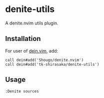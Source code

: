 denite-utils
=============================

A denite.nvim utils plugin.


## Installation

For user of [dein.vim](https://github.com/Shougo/dein.vim), add:

```
call dein#add('Shougo/denite.nvim')
call dein#add('tk-shirasaka/denite-utils')
```

## Usage

```
:Denite sources
```
